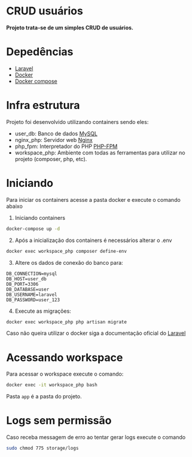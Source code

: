 # CRUD usuários

**Projeto trata-se de um simples CRUD de usuários.**

# Depedências

-   [Laravel](https://laravel.com/)
-   [Docker](https://www.docker.com/)
-   [Docker compose](https://docs.docker.com/compose/)

# Infra estrutura

Projeto foi desenvolvido utilizando containers sendo eles:

-   user_db: Banco de dados [MySQL](https://www.mysql.com/)
-   nginx_php: Servidor web [Nginx](https://www.nginx.com/)
-   php_fpm: Interpretador do PHP [PHP-FPM](https://www.php.net/manual/pt_BR/install.fpm.php)
-   workspace_php: Ambiente com todas as ferramentas para utilizar no projeto (composer, php, etc).

# Iniciando

Para iniciar os containers acesse a pasta docker e execute o comando abaixo

1. Iniciando containers

```bash
docker-compose up -d
```

2. Após a inicialização dos containers é necessários alterar o .env

```bash
docker exec workspace_php composer define-env
```

3. Altere os dados de conexão do banco para:

```
DB_CONNECTION=mysql
DB_HOST=user_db
DB_PORT=3306
DB_DATABASE=user
DB_USERNAME=laravel
DB_PASSWORD=user_123
```

4. Execute as migrações:

```bash
docker exec workspace_php php artisan migrate
```

Caso não queira utilizar o docker siga a documentação oficial do [Laravel](https://laravel.com/docs/8.x)

# Acessando workspace

Para acessar o workspace execute o comando:

```bash
docker exec -it workspace_php bash
```

Pasta `app` é a pasta do projeto.

# Logs sem permissão

Caso receba messagem de erro ao tentar gerar logs execute o comando

```bash
sudo chmod 775 storage/logs
```
